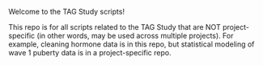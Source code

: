 Welcome to the TAG Study scripts!

This repo is for all scripts related to the TAG Study that are NOT project-specific (in other words, may be used across multiple projects). For example, cleaning hormone data is in this repo, but statistical modeling of wave 1 puberty data is in a project-specific repo. 
